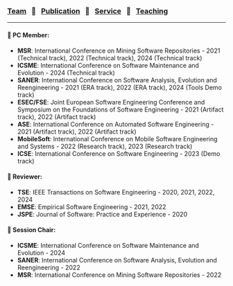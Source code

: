 
### [Team](stamlab.md) &nbsp;&nbsp;🌴&nbsp;&nbsp; [Publication](publications.md) &nbsp;&nbsp;🌴&nbsp;&nbsp; [Service](services.md) &nbsp;&nbsp;🌴&nbsp;&nbsp; [Teaching](teaching.md)
***

#### 🤠 PC Member:
- <b>MSR</b>: International Conference on Mining Software Repositories - 2021 (Technical track), 2022 (Technical track), 2024 (Technical track)
- <b>ICSME</b>: International Conference on Software Maintenance and Evolution - 2024 (Technical track)
- <b>SANER</b>: International Conference on Software Analysis, Evolution and Reengineering - 2021 (ERA track), 2022 (ERA track), 2024 (Tools Demo track)
- <b>ESEC/FSE</b>: Joint European Software Engineering Conference and Symposium on the Foundations of Software Engineering - 2021 (Artifact track), 2022 (Artifact track)
- <b>ASE</b>: International Conference on Automated Software Engineering - 2021 (Artifact track), 2022 (Artifact track)
- <b>MobileSoft</b>: International Conference on Mobile Software Engineering and Systems - 2022 (Research track), 2023 (Research track) 
- <b>ICSE</b>: International Conference on Software Engineering - 2023 (Demo track)


#### 🤠 Reviewer:
- <b>TSE</b>: IEEE Transactions on Software Engineering - 2020, 2021, 2022, 2024
- <b>EMSE</b>: Empirical Software Engineering - 2021, 2022
- <b>JSPE</b>: Journal of Software: Practice and Experience - 2020


#### 🤠 Session Chair:
- <b>ICSME</b>: International Conference on Software Maintenance and Evolution - 2024
- <b>SANER</b>: International Conference on Software Analysis, Evolution and Reengineering - 2022
- <b>MSR</b>: International Conference on Mining Software Repositories - 2022
